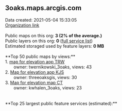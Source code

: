 <h2>3oaks.maps.arcgis.com</h2> Data created: 2021-05-04 15:33:05 <br /><a target='new' href='https://3oaks.maps.arcgis.com'>Organization link</a><br /><br />Public maps on this org: <b>3 (2% of the average.)</b><br />Public layers on this org: <b>0 </b>(<a target='new' href='https://services.arcgis.com/PqdS6xy0FsWkAv5p/ArcGIS/rest/services'>full service list</a>)<br />Estimated storaged used by feature layers: <b>0 MB</b><br /><br />**Top 50 public maps by views:**<br />  1. <a target='new' href='https://www.arcgis.com/home/item.html?id=9bd4c3680cde47e89c4cbe4bdc29525c'>map for elevation app TRW</a> <br />  &nbsp;&nbsp;&nbsp;&nbsp; &nbsp;&nbsp;owner: twernikowski_3oaks, views: 43<br />  2. <a target='new' href='https://www.arcgis.com/home/item.html?id=050b177ff6ca42d792c8ff151f2a6cdb'>Map for elevation app KJS</a> <br />  &nbsp;&nbsp;&nbsp;&nbsp; &nbsp;&nbsp;owner: threeoaksgis, views: 30<br />  3. <a target='new' href='https://www.arcgis.com/home/item.html?id=ebe6da625ea94aa78c88caa1e3735914'>Map for elevation map CT</a> <br />  &nbsp;&nbsp;&nbsp;&nbsp; &nbsp;&nbsp;owner: kwhalen_3oaks, views: 23<br /><br /><br />**Top 25 largest public feature services (estimated):**<br />